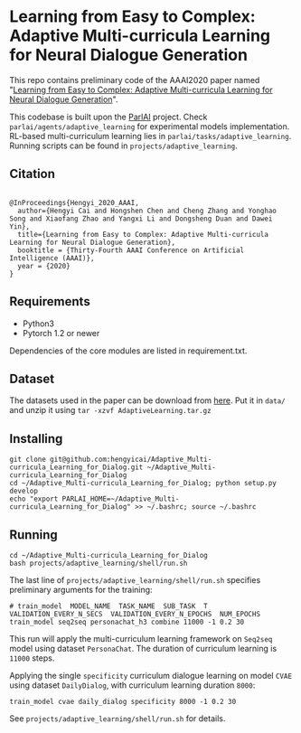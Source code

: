 # Learning from Easy to Complex: Adaptive Multi-curricula Learning for Neural Dialogue Generation

This repo contains preliminary code of the AAAI2020 paper named "[Learning from Easy to Complex: Adaptive Multi-curricula Learning for Neural Dialogue Generation](https://arxiv.org/abs/2003.00639)".

This codebase is built upon the [ParlAI](https://parl.ai/) project. 
Check `parlai/agents/adaptive_learning` for experimental models implementation.
RL-based multi-curriculum learning lies in `parlai/tasks/adaptive_learning`.
Running scripts can be found in `projects/adaptive_learning`.

## Citation
```Tex

@InProceedings{Hengyi_2020_AAAI,
  author={Hengyi Cai and Hongshen Chen and Cheng Zhang and Yonghao Song and Xiaofang Zhao and Yangxi Li and Dongsheng Duan and Dawei Yin},
  title={Learning from Easy to Complex: Adaptive Multi-curricula Learning for Neural Dialogue Generation},
  booktitle = {Thirty-Fourth AAAI Conference on Artificial Intelligence (AAAI)},
  year = {2020}
}

```

## Requirements
- Python3
- Pytorch 1.2 or newer

Dependencies of the core modules are listed in requirement.txt.

## Dataset
The datasets used in the paper can be download from [here](https://drive.google.com/file/d/1Lj9R55u-xk1IVJ6uNXOUU0YjKvIURJAY/view?usp=sharing). 
Put it in `data/` and unzip it using `tar -xzvf AdaptiveLearning.tar.gz`

## Installing
```
git clone git@github.com:hengyicai/Adaptive_Multi-curricula_Learning_for_Dialog.git ~/Adaptive_Multi-curricula_Learning_for_Dialog
cd ~/Adaptive_Multi-curricula_Learning_for_Dialog; python setup.py develop
echo "export PARLAI_HOME=~/Adaptive_Multi-curricula_Learning_for_Dialog" >> ~/.bashrc; source ~/.bashrc
```

## Running

```
cd ~/Adaptive_Multi-curricula_Learning_for_Dialog
bash projects/adaptive_learning/shell/run.sh
```

The last line of `projects/adaptive_learning/shell/run.sh` specifies preliminary arguments for the training:
```
# train_model  MODEL_NAME  TASK_NAME  SUB_TASK  T  VALIDATION_EVERY_N_SECS  VALIDATION_EVERY_N_EPOCHS  NUM_EPOCHS
train_model seq2seq personachat_h3 combine 11000 -1 0.2 30
```

This run will apply the multi-curriculum learning framework on `Seq2seq` model using dataset `PersonaChat`. The duration of curriculum learning is `11000` steps. 

Applying the single `specificity` curriculum dialogue learning on model `CVAE` using dataset `DailyDialog`, with curriculum learning duration `8000`:
```
train_model cvae daily_dialog specificity 8000 -1 0.2 30
```

See `projects/adaptive_learning/shell/run.sh` for details.
